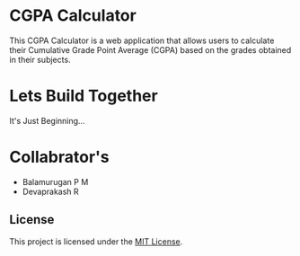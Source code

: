 # CGPA Calculator

This CGPA Calculator is a web application that allows users to calculate their Cumulative Grade Point Average (CGPA) based on the grades obtained in their subjects.

# Lets Build Together

It's Just Beginning...

# Collabrator's

- Balamurugan P M
- Devaprakash R

## License

This project is licensed under the [MIT License](LICENSE).
